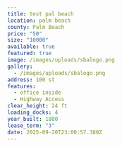 ```yaml
---
title: test pal beach
location: palm beach
county: Palm Beach
price: "50"
size: "10000"
available: true
featured: true
image: /images/uploads/sbalogo.png
gallery:
  - /images/uploads/sbalogo.png
address: 100 st
features:
  - office inside
  - Highway Access
clear_height: 24 ft
loading_docks: 4
year_built: 1880
lease_term: "3"
date: 2025-09-20T23:00:57.380Z
---
```

